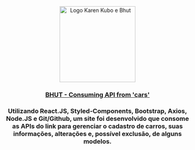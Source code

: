 <div align="center">
    <img src="https://user-images.githubusercontent.com/98588790/190662763-8827a127-1f7d-4ec3-b4d0-3a1db65be559.gif" alt="Logo Karen Kubo e Bhut" width=200/>
    <a href=""> <h3> BHUT - Consuming API from <a href="http://api-test.bhut.com.br:3000/api/cars">'cars'</a> </h3> </a>
</div>

<div align="center">
    <h3> Utilizando React.JS, Styled-Components, Bootstrap, Axios, Node.JS e Git/Github, um site foi desenvolvido que consome as APIs do link para gerenciar o cadastro de carros, suas informações, alterações e, possível exclusão, de alguns modelos. </h3>
</div>
